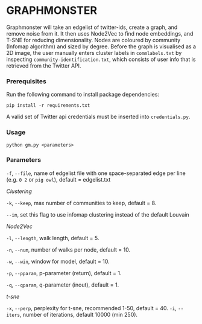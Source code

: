# GRAPHMONSTER

Graphmonster will take an edgelist of twitter-ids, create a graph, and remove noise from it. It then uses Node2Vec to find node embeddings, and T-SNE for reducing dimensionality. Nodes are coloured by community (Infomap algorithm) and sized by degree. Before the graph is visualised as a 2D image, the user manually enters cluster labels in `commlabels.txt` by inspecting `community-identification.txt`, which consists of user info that is retrieved from the Twitter API.

### Prerequisites

Run the following command to install package dependencies:

```
pip install -r requirements.txt
```

A valid set of Twitter api credentials must be inserted into `credentials.py`.

### Usage

```
python gm.py <parameters>
```

### Parameters

`-f`, `--file`, name of edgelist file with one space-separated edge per line (e.g. `0 2` or `pig owl`), default = edgelist.txt



_Clustering_

`-k`, `--keep`, max number of communities to keep, default = 8.

`--im`, set this flag to use infomap clustering instead of the default Louvain

_Node2Vec_

`-l`, `--length`, walk length, default = 5. 

`-n`, `--num`, number of walks per node, default = 10.

`-w`, `--win`, window for model, default = 10.

`-p`, `--pparam`, p-parameter (return), default = 1.

`-q`, `--qparam`, q-parameter (inout), default = 1.

_t-sne_

`-x`, `--perp`, perplexity for t-sne, recommended 1-50, default = 40.
`-i`, `--iters`, number of iterations, default 10000 (min 250).
